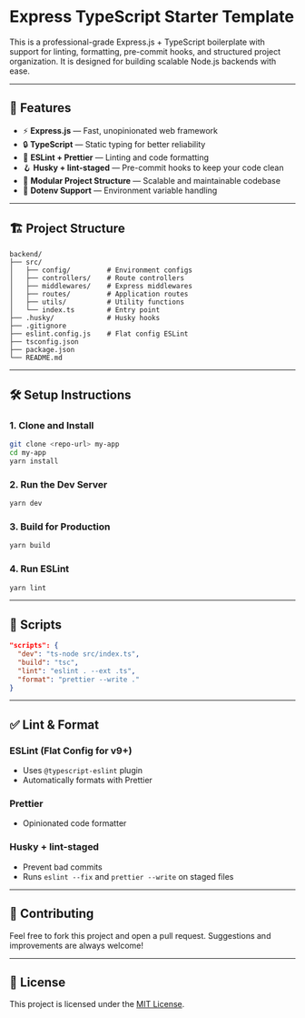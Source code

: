 # Express TypeScript Starter Template

This is a professional-grade Express.js + TypeScript boilerplate with support for linting, formatting, pre-commit hooks, and structured project organization. It is designed for building scalable Node.js backends with ease.

---

## 🚀 Features

* ⚡ **Express.js** — Fast, unopinionated web framework
* 🔒 **TypeScript** — Static typing for better reliability
* 🧹 **ESLint + Prettier** — Linting and code formatting
* 🪝 **Husky + lint-staged** — Pre-commit hooks to keep your code clean
* 📁 **Modular Project Structure** — Scalable and maintainable codebase
* 🌱 **Dotenv Support** — Environment variable handling

---

## 🏗️ Project Structure

```
backend/
├── src/
│   ├── config/         # Environment configs
│   ├── controllers/    # Route controllers
│   ├── middlewares/    # Express middlewares
│   ├── routes/         # Application routes
│   ├── utils/          # Utility functions
│   └── index.ts        # Entry point
├── .husky/             # Husky hooks
├── .gitignore
├── eslint.config.js    # Flat config ESLint
├── tsconfig.json
├── package.json
└── README.md
```

---

## 🛠️ Setup Instructions

### 1. Clone and Install

```bash
git clone <repo-url> my-app
cd my-app
yarn install
```

### 2. Run the Dev Server

```bash
yarn dev
```

### 3. Build for Production

```bash
yarn build
```

### 4. Run ESLint

```bash
yarn lint
```

---

## 🧪 Scripts

```json
"scripts": {
  "dev": "ts-node src/index.ts",
  "build": "tsc",
  "lint": "eslint . --ext .ts",
  "format": "prettier --write ."
}
```

---

## ✅ Lint & Format

### ESLint (Flat Config for v9+)

* Uses `@typescript-eslint` plugin
* Automatically formats with Prettier

### Prettier

* Opinionated code formatter

### Husky + lint-staged

* Prevent bad commits
* Runs `eslint --fix` and `prettier --write` on staged files

---

## 👥 Contributing

Feel free to fork this project and open a pull request. Suggestions and improvements are always welcome!

---


## 📄 License

This project is licensed under the [MIT License](./LICENSE.md).

